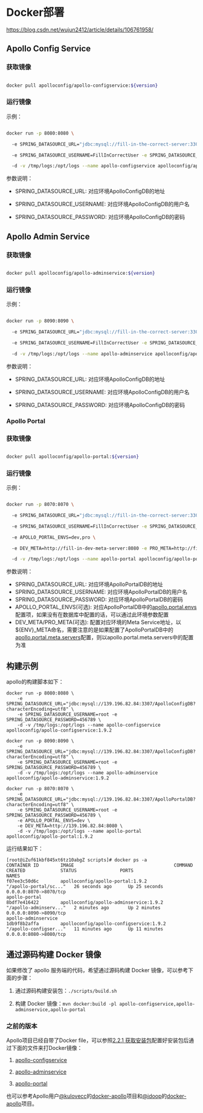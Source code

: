 # Docker部署

https://blog.csdn.net/wujun2412/article/details/106761958/

## Apollo Config Service

### 获取镜像

```bash

docker pull apolloconfig/apollo-configservice:${version}

```

### 运行镜像

示例：

```bash

docker run -p 8080:8080 \

  -e SPRING_DATASOURCE_URL="jdbc:mysql://fill-in-the-correct-server:3306/ApolloConfigDB?characterEncoding=utf8" \

  -e SPRING_DATASOURCE_USERNAME=FillInCorrectUser -e SPRING_DATASOURCE_PASSWORD=FillInCorrectPassword \

  -d -v /tmp/logs:/opt/logs --name apollo-configservice apolloconfig/apollo-configservice:${version}

```

参数说明：

* SPRING_DATASOURCE_URL: 对应环境ApolloConfigDB的地址

* SPRING_DATASOURCE_USERNAME: 对应环境ApolloConfigDB的用户名

* SPRING_DATASOURCE_PASSWORD: 对应环境ApolloConfigDB的密码

## Apollo Admin Service

### 获取镜像

```bash

docker pull apolloconfig/apollo-adminservice:${version}

```

### 运行镜像

示例：

```bash

docker run -p 8090:8090 \

  -e SPRING_DATASOURCE_URL="jdbc:mysql://fill-in-the-correct-server:3306/ApolloConfigDB?characterEncoding=utf8" \

  -e SPRING_DATASOURCE_USERNAME=FillInCorrectUser -e SPRING_DATASOURCE_PASSWORD=FillInCorrectPassword \

  -d -v /tmp/logs:/opt/logs --name apollo-adminservice apolloconfig/apollo-adminservice:${version}

```

参数说明：

* SPRING_DATASOURCE_URL: 对应环境ApolloConfigDB的地址

* SPRING_DATASOURCE_USERNAME: 对应环境ApolloConfigDB的用户名

* SPRING_DATASOURCE_PASSWORD: 对应环境ApolloConfigDB的密码

### Apollo Portal

### 获取镜像

```bash

docker pull apolloconfig/apollo-portal:${version}

```

### 运行镜像

示例：

```bash

docker run -p 8070:8070 \

  -e SPRING_DATASOURCE_URL="jdbc:mysql://fill-in-the-correct-server:3306/ApolloPortalDB?characterEncoding=utf8" \

  -e SPRING_DATASOURCE_USERNAME=FillInCorrectUser -e SPRING_DATASOURCE_PASSWORD=FillInCorrectPassword \

  -e APOLLO_PORTAL_ENVS=dev,pro \

  -e DEV_META=http://fill-in-dev-meta-server:8080 -e PRO_META=http://fill-in-pro-meta-server:8080 \

  -d -v /tmp/logs:/opt/logs --name apollo-portal apolloconfig/apollo-portal:${version}

```

参数说明：

* SPRING_DATASOURCE_URL: 对应环境ApolloPortalDB的地址
* SPRING_DATASOURCE_USERNAME: 对应环境ApolloPortalDB的用户名
* SPRING_DATASOURCE_PASSWORD: 对应环境ApolloPortalDB的密码
* APOLLO_PORTAL_ENVS(可选): 对应ApolloPortalDB中的[apollo.portal.envs](#_311-apolloportalenvs-可支持的环境列表)配置项，如果没有在数据库中配置的话，可以通过此环境参数配置
* DEV_META/PRO_META(可选): 配置对应环境的Meta Service地址，以${ENV}_META命名，需要注意的是如果配置了ApolloPortalDB中的[apollo.portal.meta.servers](#_312-apolloportalmetaservers-各环境meta-service列表)配置，则以apollo.portal.meta.servers中的配置为准

## 构建示例

apollo的构建脚本如下：

```
docker run -p 8080:8080 \
    -e SPRING_DATASOURCE_URL="jdbc:mysql://139.196.82.84:3307/ApolloConfigDB?characterEncoding=utf8" \
    -e SPRING_DATASOURCE_USERNAME=root -e SPRING_DATASOURCE_PASSWORD=456789 \
    -d -v /tmp/logs:/opt/logs --name apollo-configservice apolloconfig/apollo-configservice:1.9.2

docker run -p 8090:8090 \
    -e SPRING_DATASOURCE_URL="jdbc:mysql://139.196.82.84:3307/ApolloConfigDB?characterEncoding=utf8" \
    -e SPRING_DATASOURCE_USERNAME=root -e SPRING_DATASOURCE_PASSWORD=456789 \
    -d -v /tmp/logs:/opt/logs --name apollo-adminservice apolloconfig/apollo-adminservice:1.9.2
    
docker run -p 8070:8070 \
    -e SPRING_DATASOURCE_URL="jdbc:mysql://139.196.82.84:3307/ApolloPortalDB?characterEncoding=utf8" \
    -e SPRING_DATASOURCE_USERNAME=root -e SPRING_DATASOURCE_PASSWORD=456789 \
    -e APOLLO_PORTAL_ENVS=dev \
    -e DEV_META=http://139.196.82.84:8080 \
    -d -v /tmp/logs:/opt/logs --name apollo-portal apolloconfig/apollo-portal:1.9.2
```

运行结果如下：

```
[root@iZuf61kbf845xt6tz10abgZ scripts]# docker ps -a
CONTAINER ID        IMAGE                                     COMMAND                  CREATED             STATUS                PORTS                                                                NAMES
f07ee3c50d6c        apolloconfig/apollo-portal:1.9.2          "/apollo-portal/sc..."   26 seconds ago      Up 25 seconds         0.0.0.0:8070->8070/tcp                                               apollo-portal
8bdf7e416422        apolloconfig/apollo-adminservice:1.9.2    "/apollo-adminserv..."   2 minutes ago       Up 2 minutes          0.0.0.0:8090->8090/tcp                                               apollo-adminservice
1db9f8b2affa        apolloconfig/apollo-configservice:1.9.2   "/apollo-configser..."   11 minutes ago      Up 11 minutes         0.0.0.0:8080->8080/tcp   
```

## 通过源码构建 Docker 镜像

如果修改了 apollo 服务端的代码，希望通过源码构建 Docker 镜像，可以参考下面的步骤：

1. 通过源码构建安装包：`./scripts/build.sh`

2. 构建 Docker 镜像：`mvn docker:build -pl apollo-configservice,apollo-adminservice,apollo-portal`

### 之前的版本

Apollo项目已经自带了Docker file，可以参照[2.2.1 获取安装包](#_221-获取安装包)配置好安装包后通过下面的文件来打Docker镜像：

1. [apollo-configservice](https://github.com/ctripcorp/apollo/blob/master/apollo-configservice/src/main/docker/Dockerfile)

2. [apollo-adminservice](https://github.com/ctripcorp/apollo/blob/master/apollo-adminservice/src/main/docker/Dockerfile)

3. [apollo-portal](https://github.com/ctripcorp/apollo/blob/master/apollo-portal/src/main/docker/Dockerfile)

也可以参考Apollo用户[@kulovecc](https://github.com/kulovecc)的[docker-apollo](https://github.com/kulovecc/docker-apollo)项目和[@idoop](https://github.com/idoop)的[docker-apollo](https://github.com/idoop/docker-apollo)项目。
